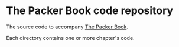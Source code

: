 # The Packer Book code repository

The source code to accompany [The Packer Book](https://packerbook.com).

Each directory contains one or more chapter's code.
